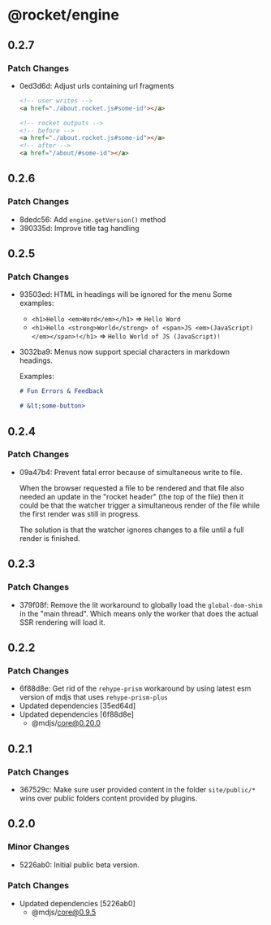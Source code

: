 # @rocket/engine

## 0.2.7

### Patch Changes

- 0ed3d6d: Adjust urls containing url fragments

  ```html
  <!-- user writes -->
  <a href="./about.rocket.js#some-id"></a>

  <!-- rocket outputs -->
  <!-- before -->
  <a href="./about.rocket.js#some-id"></a>
  <!-- after -->
  <a href="/about/#some-id"></a>
  ```

## 0.2.6

### Patch Changes

- 8dedc56: Add `engine.getVersion()` method
- 390335d: Improve title tag handling

## 0.2.5

### Patch Changes

- 93503ed: HTML in headings will be ignored for the menu
  Some examples:

  - `<h1>Hello <em>Word</em></h1>` => `Hello Word`
  - `<h1>Hello <strong>World</strong> of <span>JS <em>(JavaScript)</em></span>!</h1>` => `Hello World of JS (JavaScript)!`

- 3032ba9: Menus now support special characters in markdown headings.

  Examples:

  ```md
  # Fun Errors & Feedback

  # &lt;some-button>
  ```

## 0.2.4

### Patch Changes

- 09a47b4: Prevent fatal error because of simultaneous write to file.

  When the browser requested a file to be rendered and that file also needed an update in the "rocket header" (the top of the file) then it could be that the watcher trigger a simultaneous render of the file while the first render was still in progress.

  The solution is that the watcher ignores changes to a file until a full render is finished.

## 0.2.3

### Patch Changes

- 379f08f: Remove the lit workaround to globally load the `global-dom-shim` in the "main thread".
  Which means only the worker that does the actual SSR rendering will load it.

## 0.2.2

### Patch Changes

- 6f88d8e: Get rid of the `rehype-prism` workaround by using latest esm version of mdjs that uses `rehype-prism-plus`
- Updated dependencies [35ed64d]
- Updated dependencies [6f88d8e]
  - @mdjs/core@0.20.0

## 0.2.1

### Patch Changes

- 367529c: Make sure user provided content in the folder `site/public/*` wins over public folders content provided by plugins.

## 0.2.0

### Minor Changes

- 5226ab0: Initial public beta version.

### Patch Changes

- Updated dependencies [5226ab0]
  - @mdjs/core@0.9.5
